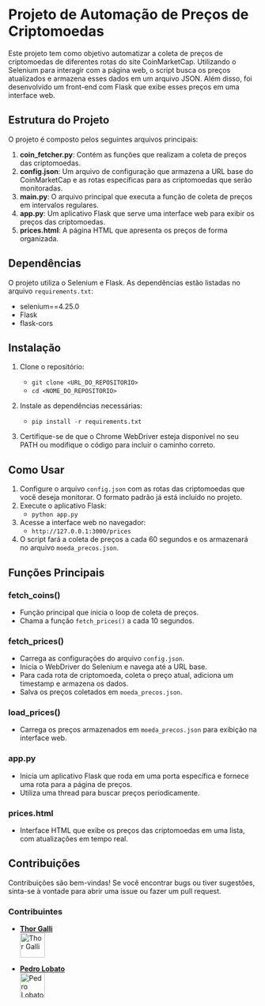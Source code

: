 # Projeto de Automação de Preços de Criptomoedas

Este projeto tem como objetivo automatizar a coleta de preços de criptomoedas de diferentes rotas do site CoinMarketCap. Utilizando o Selenium para interagir com a página web, o script busca os preços atualizados e armazena esses dados em um arquivo JSON. Além disso, foi desenvolvido um front-end com Flask que exibe esses preços em uma interface web.

## Estrutura do Projeto

O projeto é composto pelos seguintes arquivos principais:

1. **coin_fetcher.py**: Contém as funções que realizam a coleta de preços das criptomoedas.
2. **config.json**: Um arquivo de configuração que armazena a URL base do CoinMarketCap e as rotas específicas para as criptomoedas que serão monitoradas.
3. **main.py**: O arquivo principal que executa a função de coleta de preços em intervalos regulares.
4. **app.py**: Um aplicativo Flask que serve uma interface web para exibir os preços das criptomoedas.
5. **prices.html**: A página HTML que apresenta os preços de forma organizada.

## Dependências

O projeto utiliza o Selenium e Flask. As dependências estão listadas no arquivo `requirements.txt`:

- selenium==4.25.0
- Flask
- flask-cors

## Instalação

1. Clone o repositório:
   - `git clone <URL_DO_REPOSITORIO>`
   - `cd <NOME_DO_REPOSITORIO>`

2. Instale as dependências necessárias:
   - `pip install -r requirements.txt`

3. Certifique-se de que o Chrome WebDriver esteja disponível no seu PATH ou modifique o código para incluir o caminho correto.

## Como Usar

1. Configure o arquivo `config.json` com as rotas das criptomoedas que você deseja monitorar. O formato padrão já está incluído no projeto.
2. Execute o aplicativo Flask:
   - `python app.py`
3. Acesse a interface web no navegador:
   - `http://127.0.0.1:3000/prices`
4. O script fará a coleta de preços a cada 60 segundos e os armazenará no arquivo `moeda_precos.json`.

## Funções Principais

### fetch_coins()

- Função principal que inicia o loop de coleta de preços.
- Chama a função `fetch_prices()` a cada 10 segundos.

### fetch_prices()

- Carrega as configurações do arquivo `config.json`.
- Inicia o WebDriver do Selenium e navega até a URL base.
- Para cada rota de criptomoeda, coleta o preço atual, adiciona um timestamp e armazena os dados.
- Salva os preços coletados em `moeda_precos.json`.

### load_prices()

- Carrega os preços armazenados em `moeda_precos.json` para exibição na interface web.

### app.py

- Inicia um aplicativo Flask que roda em uma porta específica e fornece uma rota para a página de preços.
- Utiliza uma thread para buscar preços periodicamente.

### prices.html

- Interface HTML que exibe os preços das criptomoedas em uma lista, com atualizações em tempo real.

## Contribuições

Contribuições são bem-vindas! Se você encontrar bugs ou tiver sugestões, sinta-se à vontade para abrir uma issue ou fazer um pull request.

### Contribuintes

- **[Thor Galli](https://github.com/ThorGalli)**  
  <a href="https://github.com/ThorGalli"><img src="https://avatars.githubusercontent.com/u/95541125?v=4" alt="Thor Galli" width="50" height="50"></a>

- **[Pedro Lobato](https://github.com/Pedrossl/)**  
  <a href="https://github.com/Pedrossl/"><img src="https://avatars.githubusercontent.com/u/116649671?v=4" alt="Pedro Lobato" width="50" height="50"></a>
